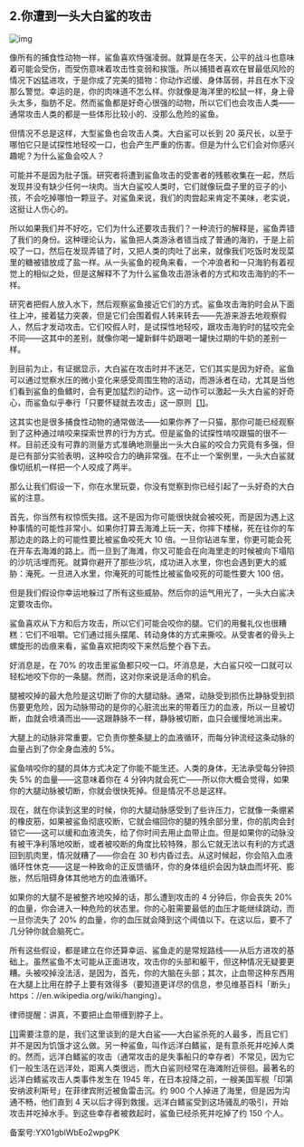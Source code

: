 ## 2.你遭到一头大白鲨的攻击
  



![img](https://pic2.zhimg.com/v2-483fdc3b19648d032faa524a37751832_r.webp)

  



像所有的捕食性动物一样，鲨鱼喜欢恃强凌弱。就算是在冬天，公平的战斗也意味着可能会受伤，而受伤意味着攻击性变弱和挨饿。所以捕猎者喜欢在冒最低风险的情况下凶猛进攻，于是你成了完美的猎物：你动作迟缓、身体孱弱，并且在水下没那么警觉。幸运的是，你的肉味道不怎么样。你就像是海洋里的松鼠一样，身上骨头太多，脂肪不足。然而鲨鱼都是好奇心很强的动物，所以它们也会攻击人类——通常攻击人类的都是一些体形比较小的、没那么危险的鲨鱼。 


但情况不总是这样，大型鲨鱼也会攻击人类。大白鲨可以长到 20 英尺长，以至于哪怕它只是试探性地轻咬一口，也会产生严重的伤害。但是为什么它们会对你感兴趣呢？为什么鲨鱼会咬人？ 


可能并不是因为肚子饿。研究者将遭到鲨鱼攻击的受害者的残骸收集在一起，然后发现并没有缺少任何一块肉。当大白鲨咬人类时，它们就像玩盘子里的豆子的小孩，不会吃掉哪怕一颗豆子。对鲨鱼来说，我们的肉尝起来肯定不美味，老实说，这挺让人伤心的。 


所以如果我们并不好吃，它们为什么还要攻击我们？一种流行的解释是，鲨鱼弄错了我们的身份。这种理论认为，鲨鱼把人类游泳者错当成了普通的海豹，于是上前咬了一口，然后在发现弄错了时，又把人类的肉吐了出来，就像我们吃饭时发现菜里的糖被错放成了盐一样。从一头鲨鱼的视角来看，一个冲浪者和一只海豹有着视觉上的相似之处，但是这解释不了为什么鲨鱼攻击游泳者的方式和攻击海豹的不一样。 


研究者把假人放入水下，然后观察鲨鱼接近它们的方式。鲨鱼攻击海豹时会从下面往上冲，接着猛力突袭，但是它们会围着假人转来转去——先游来游去地观察假人，然后才发动攻击。它们咬假人时，是试探性地轻咬，跟攻击海豹时的猛咬完全不同——这其中的差别，就像你喝一罐新鲜牛奶跟喝一罐快过期的牛奶的差别一样。 


到目前为止，有证据显示，大白鲨在攻击时并不迷茫，它们其实是因为好奇。鲨鱼可以通过觉察水压的微小变化来感受周围生物的活动，而游泳者在动，尤其是当他们看到鲨鱼的鱼鳍时，会有更加猛烈的动作。这一动作可以激起一头大白鲨的好奇心，而鲨鱼似乎奉行「只要怀疑就去攻击」这一原则  [[1]](#zhu1)。 


这其实也是很多捕食性动物的通常做法——如果你养了一只猫，那你可能已经观察到了这种通过啃咬来探索世界的行为方式。但是鲨鱼的试探性啃咬跟猫的很不一样。目前还没有可靠的测量方式准确地测量出一头大白鲨的咬合力究竟有多强，但是已有部分实验表明，这种咬合力的确非常强。在不止一个案例里，一头大白鲨就像切纸机一样把一个人咬成了两半。 


那么让我们假设一下，你在水里玩耍，你没有觉察到你已经引起了一头好奇的大白鲨的注意。 


首先，你当然有权惊慌失措。这不是因为你可能很快就会被咬死，而是因为遇上这种事情的可能性非常小。如果你打算去海滩上玩一天，你摔下楼梯，死在往你的车那边走的路上的可能性要比被鲨鱼咬死大 10 倍。一旦你钻进车里，你更可能会死在开车去海滩的路上。而一旦到了海滩，你又可能会在向海里走的时候被向下塌陷的沙坑活埋而死。就算你避开了那些沙坑，成功进入水里，你也会遇到更大的威胁：淹死。一旦进入水里，你淹死的可能性比被鲨鱼咬死的可能性要大 100 倍。 


但是我们假设你幸运地躲过了所有这些威胁。然后你的运气用光了，一头大白鲨决定要攻击你。 


鲨鱼喜欢从下方和后方攻击，所以它们可能会咬你的腿。它们的用餐礼仪也很糟糕：它们不咀嚼。它们通过摇头摆尾、转动身体的方式来撕咬。从受害者的骨头上螺旋形的齿痕来看，鲨鱼喜欢把肉咬下来然后整个吞下去。 


好消息是，在 70% 的攻击里鲨鱼都只咬一口。坏消息是，大白鲨只咬一口就可以轻松地咬下你的一条腿。然而，这对你来说是活命的机会。 


腿被咬掉的最大危险是这切断了你的大腿动脉。通常，动脉受到损伤比静脉受到损伤要更危险，因为动脉带动的是你的心脏流出来的带着压力的血液，所以一旦被切断，血就会喷涌而出——这跟静脉不一样，静脉被切断，血只会缓慢地淌出来。 


大腿上的动脉非常重要。它负责你整条腿上的血液循环，而每分钟流经这条动脉的血量占到了你全身血液的 5%。 


鲨鱼啃咬你的腿的具体方式决定了你能不能生还。人类的身体，无法承受每分钟损失 5% 的血量——这意味着你在 4 分钟内就会死亡——所以你大概会觉得，如果你的大腿动脉被切断，你就会很快死掉。但是情况不总是这样。 


现在，就在你读到这里的时候，你的大腿动脉感受到了些许压力，它就像一条绷紧的橡皮筋，如果被鲨鱼彻底咬断，它就会缩回你的腿的残余部分里，你的肌肉会封锁它——这可以缓和血液流失，给了你时间去用止血带止血。但是如果你的动脉没有被干净利落地咬断，或者被咬断的角度比较特殊，那么它就无法以有利的方式退回到肌肉里，情况就糟了——你会在 30 秒内昏过去。从这时候起，你会陷入血液循环性休克——这是一种致命的正反馈循环，你的身体组织会因为缺血而坏死、膨胀，然后阻碍身体其他地方的血液循环。 


如果你的大腿不是被整齐地咬掉的话，那么遭到攻击的 4 分钟后，你会丧失 20% 的血量，你会进入一种危险的状态里。你的心脏需要最低的血压才能继续跳动，而一旦你流失了 20% 的血量，你的血压就会降到这个阈值以下。在这以后，要不了几分钟你就会脑死亡。 


所有这些假设，都是建立在你还算幸运、鲨鱼走的是常规路线——从后方进攻的基础上。虽然鲨鱼不太可能从正面进攻，攻击你的头部和躯干，但这种情况无疑要更糟。头被咬掉没法活，是因为，首先，你的大脑在头部；其次，止血带这种东西用在大腿上比用在脖子上要有效得多（要知道更详尽的信息，参见维基百科「断头」https：//en.wikipedia.org/wiki/hanging）。 


律师提醒：讲真，不要把止血带缠到脖子上。 


[[1]](#zw1)需要注意的是，我们这里谈到的是大白鲨——大白鲨杀死的人最多，而且它们并不是因为饥饿才这么做。另一种鲨鱼，叫作远洋白鳍鲨，是有意杀死并吃掉人类的。然而，远洋白鳍鲨的攻击（通常攻击的是失事船只的幸存者）不常见，因为它们一般生活在远洋处，距离人类很远，而大白鲨则经常在海滩附近徘徊。最著名的远洋白鳍鲨攻击人类事件发生在 1945 年，在日本投降之前，一艘美国军舰「印第安纳波利斯号」在菲律宾附近被鱼雷击沉。约 900 个人掉进了海里，但是因为沟通不畅，他们直到 4 天以后才得到救援。远洋白鳍鲨受到这场骚乱的吸引，开始攻击并吃掉水手。到这些幸存者被救起时，鲨鱼已经杀死并吃掉了约 150 个人。 


备案号:YX01gblWbEo2wpgPK


